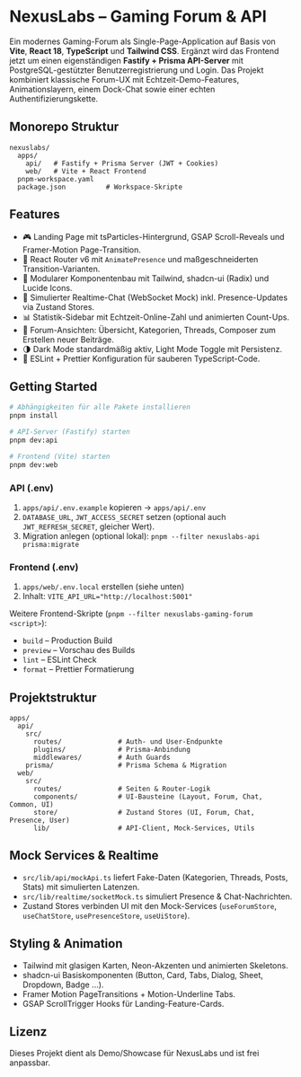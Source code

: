 # NexusLabs – Gaming Forum & API

Ein modernes Gaming-Forum als Single-Page-Application auf Basis von **Vite**, **React 18**, **TypeScript** und **Tailwind CSS**. Ergänzt wird das Frontend jetzt um einen eigenständigen **Fastify + Prisma API-Server** mit PostgreSQL-gestützter Benutzerregistrierung und Login. Das Projekt kombiniert klassische Forum-UX mit Echtzeit-Demo-Features, Animationslayern, einem Dock-Chat sowie einer echten Authentifizierungskette.

## Monorepo Struktur

```
nexuslabs/
  apps/
    api/   # Fastify + Prisma Server (JWT + Cookies)
    web/   # Vite + React Frontend
  pnpm-workspace.yaml
  package.json          # Workspace-Skripte
```

## Features

- 🎮 Landing Page mit tsParticles-Hintergrund, GSAP Scroll-Reveals und Framer-Motion Page-Transition.
- 🧭 React Router v6 mit `AnimatePresence` und maßgeschneiderten Transition-Varianten.
- 🧩 Modularer Komponentenbau mit Tailwind, shadcn-ui (Radix) und Lucide Icons.
- 💬 Simulierter Realtime-Chat (WebSocket Mock) inkl. Presence-Updates via Zustand Stores.
- 📊 Statistik-Sidebar mit Echtzeit-Online-Zahl und animierten Count-Ups.
- 🧵 Forum-Ansichten: Übersicht, Kategorien, Threads, Composer zum Erstellen neuer Beiträge.
- 🌗 Dark Mode standardmäßig aktiv, Light Mode Toggle mit Persistenz.
- 🧹 ESLint + Prettier Konfiguration für sauberen TypeScript-Code.

## Getting Started

```bash
# Abhängigkeiten für alle Pakete installieren
pnpm install

# API-Server (Fastify) starten
pnpm dev:api

# Frontend (Vite) starten
pnpm dev:web
```

### API (.env)

1. `apps/api/.env.example` kopieren → `apps/api/.env`
2. `DATABASE_URL`, `JWT_ACCESS_SECRET` setzen (optional auch `JWT_REFRESH_SECRET`, gleicher Wert).
3. Migration anlegen (optional lokal): `pnpm --filter nexuslabs-api prisma:migrate`

### Frontend (.env)

1. `apps/web/.env.local` erstellen (siehe unten)
2. Inhalt: `VITE_API_URL="http://localhost:5001"`

Weitere Frontend-Skripte (`pnpm --filter nexuslabs-gaming-forum <script>`):

- `build` – Production Build
- `preview` – Vorschau des Builds
- `lint` – ESLint Check
- `format` – Prettier Formatierung

## Projektstruktur

```
apps/
  api/
    src/
      routes/              # Auth- und User-Endpunkte
      plugins/             # Prisma-Anbindung
      middlewares/         # Auth Guards
    prisma/                # Prisma Schema & Migration
  web/
    src/
      routes/              # Seiten & Router-Logik
      components/          # UI-Bausteine (Layout, Forum, Chat, Common, UI)
      store/               # Zustand Stores (UI, Forum, Chat, Presence, User)
      lib/                 # API-Client, Mock-Services, Utils
```

## Mock Services & Realtime

- `src/lib/api/mockApi.ts` liefert Fake-Daten (Kategorien, Threads, Posts, Stats) mit simulierten Latenzen.
- `src/lib/realtime/socketMock.ts` simuliert Presence & Chat-Nachrichten.
- Zustand Stores verbinden UI mit den Mock-Services (`useForumStore`, `useChatStore`, `usePresenceStore`, `useUiStore`).

## Styling & Animation

- Tailwind mit glasigen Karten, Neon-Akzenten und animierten Skeletons.
- shadcn-ui Basiskomponenten (Button, Card, Tabs, Dialog, Sheet, Dropdown, Badge ...).
- Framer Motion PageTransitions + Motion-Underline Tabs.
- GSAP ScrollTrigger Hooks für Landing-Feature-Cards.

## Lizenz

Dieses Projekt dient als Demo/Showcase für NexusLabs und ist frei anpassbar.
